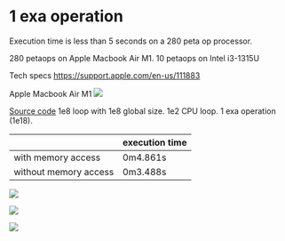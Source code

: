 # 1 exa operation

Execution time is less than 5 seconds on a 280 peta op processor.

280 petaops on Apple Macbook Air M1.
10 petaops on Intel i3-1315U

Tech specs
https://support.apple.com/en-us/111883

Apple Macbook Air M1
![](https://raw.githubusercontent.com/khalidjshaikh/20250615-opencl/refs/heads/main/images/Screenshot%202025-07-06%20at%2012.19.03%E2%80%AFPM.png)

[Source code](1%20exa%20operation%20with%20memory%20access.py) 1e8 loop with 1e8 global size.  1e2 CPU loop.  1 exa operation (1e18).


|  | execution time |
| -------- | ------- |
| with memory access | 0m4.861s |
| without memory access | 0m3.488s |


![](https://computationalmodelling.bitbucket.io/tools/PyOpenCL/opencl_logo.jpg)

![](https://www.python.org/static/img/psf-logo.png)

![](https://1000logos.net/wp-content/uploads/2016/10/Apple-Logo.png)